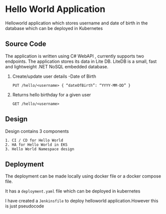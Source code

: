 # Hello World Application

Helloworld application which stores username and date of birth in the database which can be deployed in Kubernetes 

## Source Code

The application is written using C# WebAPI , currently supports two endpoints. The application stores its data in Lite DB. LiteDB is a small, fast and lightweight .NET NoSQL embedded database.

1. Create/update user details -Date of Birth 

    ```PUT /hello/<username> { “dateOfBirth”: “YYYY-MM-DD” }```

2. Returns hello birthday for a given user

     ```GET /hello/<username>```

## Design

Design contains 3 components

    1. CI / CD for Hello World
    2. HA for Hello World in EKS
    3. Hello World Namespace design 

## Deployment

The deployment can be made locally using docker file or a docker compose file.

It has a `deployment.yaml` file which can be deployed in kubernetes

I have created a `Jenkinsfile` to deploy helloworld application.However this is just pseudocode
